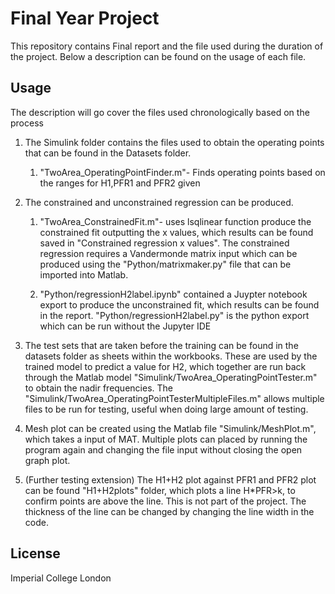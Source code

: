 # Final Year Project

This repository contains Final report and the file used during the duration of the project. Below a description can be found on the usage of each file. 


## Usage
The description will go cover the files used chronologically based on the process

1.  The Simulink folder contains the files used to obtain the operating points that can be found in the Datasets folder. 

    1. "TwoArea_OperatingPointFinder.m"- Finds operating points based on the ranges for H1,PFR1 and PFR2 given


2. The constrained and unconstrained regression can be produced. 

   1. "TwoArea_ConstrainedFit.m"- uses lsqlinear function produce the constrained fit outputting the x values, which results can be found saved in "Constrained regression x values". The constrained regression requires a Vandermonde matrix input which can be produced using the "Python/matrixmaker.py" file that can be imported into Matlab. 

   2. "Python/regressionH2label.ipynb" contained a Juypter notebook export to produce the unconstrained fit, which results can be found in the report. "Python/regressionH2label.py" is the python export which can be run without the Jupyter IDE


3. The test sets that are taken before the training can be found in the datasets folder as sheets within the workbooks. These are used by the trained model to predict a value for H2, which together are run back through the Matlab model "Simulink/TwoArea_OperatingPointTester.m" to obtain the nadir frequencies. The "Simulink/TwoArea_OperatingPointTesterMultipleFiles.m" allows multiple files to be run for testing, useful when doing large amount of testing. 


4. Mesh plot can be created using the Matlab file "Simulink/MeshPlot.m", which takes a input of MAT. Multiple plots can placed by running the program again and changing the file input without closing the open graph plot. 


5. (Further testing extension) The H1+H2 plot against PFR1 and PFR2 plot can be found "H1+H2plots" folder, which plots a line H*PFR>k, to confirm points are above the line. This is not part of the project. The thickness of the line can be changed by changing the line width in the code. 


## License

Imperial College London